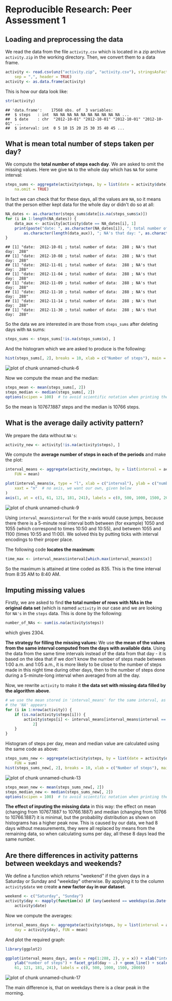 
# Reproducible Research: Peer Assessment 1

## Loading and preprocessing the data
 
We read the data from the file `activity.csv` which is located in a zip archive `activity.zip` in the working directory. Then, we convert them to a data frame.

```r
activity <- read.csv(unz("activity.zip", "activity.csv"), stringsAsFactors = FALSE, 
    sep = ",", header = TRUE)
activity <- as.data.frame(activity)
```

This is how our data look like:

```r
str(activity)
```

```
## 'data.frame':	17568 obs. of  3 variables:
##  $ steps   : int  NA NA NA NA NA NA NA NA NA NA ...
##  $ date    : chr  "2012-10-01" "2012-10-01" "2012-10-01" "2012-10-01" ...
##  $ interval: int  0 5 10 15 20 25 30 35 40 45 ...
```


## What is mean total number of steps taken per day?

We compute the **total number of steps each day**. We are asked to omit the missing values. Here we give `NA` to the whole day which has `NA` for some interval:

```r
steps_sums <- aggregate(activity$steps, by = list(date = activity$date), FUN = sum, 
    na.omit = TRUE)
```

In fact we can check that for these days, all the values are `NA`, so it means that the person either kept data for the whole day or didn't do so at all:

```r
NA_dates <- as.character(steps_sums$date[is.na(steps_sums$x)])
for (i in 1:length(NA_dates)) {
    data_aux <- activity[activity$date == NA_dates[i], 1]
    print(paste("date: ", as.character(NA_dates[i]), "; total number of data: ", 
        as.character(length(data_aux)), "; NA's that day: ", as.character(sum(is.na(data_aux)))))
}
```

```
## [1] "date:  2012-10-01 ; total number of data:  288 ; NA's that day:  288"
## [1] "date:  2012-10-08 ; total number of data:  288 ; NA's that day:  288"
## [1] "date:  2012-11-01 ; total number of data:  288 ; NA's that day:  288"
## [1] "date:  2012-11-04 ; total number of data:  288 ; NA's that day:  288"
## [1] "date:  2012-11-09 ; total number of data:  288 ; NA's that day:  288"
## [1] "date:  2012-11-10 ; total number of data:  288 ; NA's that day:  288"
## [1] "date:  2012-11-14 ; total number of data:  288 ; NA's that day:  288"
## [1] "date:  2012-11-30 ; total number of data:  288 ; NA's that day:  288"
```

So the data we are interested in are those from `steps_sums` after deleting days with `NA` sums:

```r
steps_sums <- steps_sums[!is.na(steps_sums$x), ]
```

And the histogram which we are asked to produce is the following:

```r
hist(steps_sums[, 2], breaks = 10, xlab = c("Number of steps"), main = c("The total number of steps taken each day"))
```

![plot of chunk unnamed-chunk-6](figure/unnamed-chunk-6.png) 

Now we compute the mean and the median:

```r
steps_mean <- mean(steps_sums[, 2])
steps_median <- median(steps_sums[, 2])
options(scipen = 100)  # to avoid scientific notation when printing the values
```

So the mean is 10767.1887 steps and the median is 10766 steps.

## What is the average daily activity pattern?

We prepare the data without `NA's`:

```r
activity_new <- activity[!is.na(activity$steps), ]
```

We compute the **average number of steps in each of the periods** and make the plot:

```r
interval_means <- aggregate(activity_new$steps, by = list(interval = activity_new$interval), 
    FUN = mean)

plot(interval_means$x, type = "l", xlab = c("interval"), ylab = c("number of steps"), 
    xaxt = "n"  # no axis, we want our own, given below
)
axis(1, at = c(1, 61, 121, 181, 241), labels = c(0, 500, 1000, 1500, 2000))
```

![plot of chunk unnamed-chunk-9](figure/unnamed-chunk-9.png) 

Using `interval_means$interval` for the x-axis would cause jumps, because there there is a 5-minute real interval both between (for example) 1050 and 1055 (which correspond to times 10:50 and 10:55), and between 1055 and 1100 (times 10:55 and 11:00). We solved this by putting ticks with interval encodings to their proper place.

The following code **locates the maximum**:

```r
time_max <- interval_means$interval[which.max(interval_means$x)]
```

So the maximum is attained at time coded as 835. This is the time interval from 8:35 AM to 8:40 AM. 

## Imputing missing values

Firstly, we are asked to find **the total number of rows with NAs in the original data set** (which is named `activity` in our case and we are looking for `NA's` in the `steps` data. This is done by the following:

```r
number_of_NAs <- sum(is.na(activity$steps))
```

which gives 2304.

**The strategy for filling the missing values:** We use **the mean of the values from the same interval computed from the days with available data**. Using the data from the same time intervals instead of the data from that day - it is based on the idea that if we don't know the number of steps made between 1:00 a.m. and 1:05 a.m., it is more likely to be close to the number of steps made in this night time during other days, then to the number of steps done during a 5-minute-long interval when averaged from all the day.  

Now, we rewrite `activity` to make it **the data set with missing data filled by the algorithm above**.


```r
# we use the mean stored in 'interval_means' for the same interval, as where
# the 'NA' appears
for (i in 1:nrow(activity)) {
    if (is.na(activity$steps[i])) {
        activity$steps[i] <- interval_means[interval_means$interval == activity$interval[i], 
            2]
    }
}
```


Histogram of steps per day, mean and median value are calculated using the same code as above:


```r
steps_sums_new <- aggregate(activity$steps, by = list(date = activity$date), 
    FUN = sum)
hist(steps_sums_new[, 2], breaks = 10, xlab = c("Number of steps"), main = c("The total number of steps taken each day"))
```

![plot of chunk unnamed-chunk-13](figure/unnamed-chunk-13.png) 



```r
steps_mean_new <- mean(steps_sums_new[, 2])
steps_median_new <- median(steps_sums_new[, 2])
options(scipen = 100)  # to avoid scientific notation when printing the values
```


**The effect of inputing the missing data** in this way: the effect on mean (changing from 10767.1887 to 10766.1887) and median (changing from 10766 to 10766.1887) it is minimal, but the probability distribution as shown on histograms has a higher peak now. This is caused by our data, we had 8 days without measurements, they were all replaced by means from the remaining data, so when calculating sums per day, all these 8 days lead the same number.

## Are there differences in activity patterns between weekdays and weekends?

We define a function which returns "weekend" if the given days in a Saturday or Sunday and "weekday" otherwise. By applying it to the column `activity$date` we create **a new factor `day` in our dataset**.


```r
weekend <- c("Saturday", "Sunday")
activity$day <- mapply(function(x) if (any(weekend == weekdays(as.Date(x)))) "weekend" else "weekday", 
    activity$date)
```


Now we compute the averages:


```r
interval_means_days <- aggregate(activity$steps, by = list(interval = activity$interval, 
    day = activity$day), FUN = mean)
```


And plot the required graph:


```r
library(ggplot2)

ggplot(interval_means_days, aes(x = rep(1:288, 2), y = x)) + xlab("interval") + 
    ylab("number of steps") + facet_grid(day ~ .) + geom_line() + scale_x_continuous(breaks = c(1, 
    61, 121, 181, 241), labels = c(0, 500, 1000, 1500, 2000))
```

![plot of chunk unnamed-chunk-17](figure/unnamed-chunk-17.png) 

The main difference is, that on weekdays there is a clear peak in the morning.
